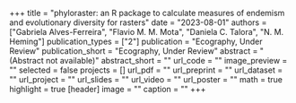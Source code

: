 +++
title = "phyloraster: an R package to calculate measures of endemism and evolutionary diversity for rasters"
date = "2023-08-01"
authors = ["Gabriela Alves-Ferreira", "Flavio M. M. Mota", "Daniela C. Talora", "N. M. Heming"]
publication_types = ["2"]
publication = "Ecography, Under Review"
publication_short = "Ecography, Under Review"
abstract = "(Abstract not available)"
abstract_short = ""
url_code = ""
image_preview = ""
selected = false
projects = []
url_pdf = ""
url_preprint = ""
url_dataset = ""
url_project = ""
url_slides = ""
url_video = ""
url_poster = ""
math = true
highlight = true
[header]
image = ""
caption = ""
+++
